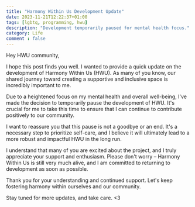 ```yaml
---
title: "Harmony Within Us Development Update"
date: 2023-11-21T12:22:37+01:00
tags: [lgbtq, programming, hwu]
description: "Development temporarily paused for mental health focus."
category: Life
comment : false
---
```


Hey HWU community,

I hope this post finds you well. I wanted to provide a quick update on the development of Harmony Within Us (HWU). As many of you know, our shared journey toward creating a supportive and inclusive space is incredibly important to me.

Due to a heightened focus on my mental health and overall well-being, I've made the decision to temporarily pause the development of HWU. It's crucial for me to take this time to ensure that I can continue to contribute positively to our community.

I want to reassure you that this pause is not a goodbye or an end. It's a necessary step to prioritize self-care, and I believe it will ultimately lead to a more robust and impactful HWU in the long run.

I understand that many of you are excited about the project, and I truly appreciate your support and enthusiasm. Please don't worry – Harmony Within Us is still very much alive, and I am committed to returning to development as soon as possible.

Thank you for your understanding and continued support. Let's keep fostering harmony within ourselves and our community.

Stay tuned for more updates, and take care. <3